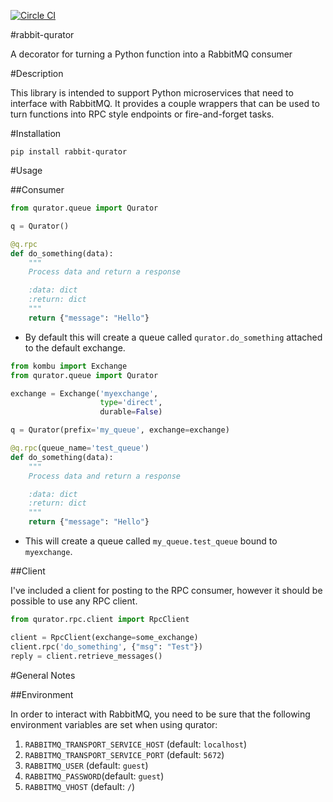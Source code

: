 [![Circle CI](https://circleci.com/gh/heytrav/rabbit-qurator.svg?style=svg)](https://circleci.com/gh/heytrav/rabbit-qurator)

#rabbit-qurator


A decorator for turning a Python function into a RabbitMQ consumer


#Description

This library is intended to support Python microservices that need to interface with
RabbitMQ.  It provides a couple wrappers that can be used to turn functions
into RPC style endpoints or fire-and-forget tasks.

#Installation

```
pip install rabbit-qurator
```

#Usage

##Consumer


```python
from qurator.queue import Qurator

q = Qurator()

@q.rpc
def do_something(data):
    """
    Process data and return a response

    :data: dict
    :return: dict
    """
    return {"message": "Hello"}

```
* By default this will create a queue called `qurator.do_something` attached
  to the default exchange.

```python
from kombu import Exchange
from qurator.queue import Qurator

exchange = Exchange('myexchange',
                    type='direct',
                    durable=False)

q = Qurator(prefix='my_queue', exchange=exchange)

@q.rpc(queue_name='test_queue')
def do_something(data):
    """
    Process data and return a response

    :data: dict
    :return: dict
    """
    return {"message": "Hello"}
```

* This will create a queue called `my_queue.test_queue` bound to `myexchange`.

##Client

I've included a client for posting to the RPC consumer, however it should be
possible to use any RPC client.

```python
from qurator.rpc.client import RpcClient

client = RpcClient(exchange=some_exchange)
client.rpc('do_something', {"msg": "Test"})
reply = client.retrieve_messages()

```

#General Notes

##Environment

In order to interact with RabbitMQ, you need to be sure that the following
environment variables are set when using qurator:

1. `RABBITMQ_TRANSPORT_SERVICE_HOST` (default: `localhost`)
1. `RABBITMQ_TRANSPORT_SERVICE_PORT` (default: `5672`)
1. `RABBITMQ_USER` (default: `guest`)
1. `RABBITMQ_PASSWORD`(default: `guest`)
1. `RABBITMQ_VHOST` (default: `/`)
